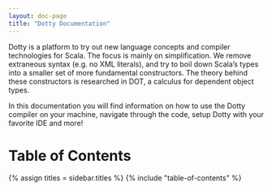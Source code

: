 ```yaml
---
layout: doc-page
title: "Dotty Documentation"
---
```


Dotty is a platform to try out new language concepts and compiler technologies for Scala.
The focus is mainly on simplification. We remove extraneous syntax (e.g. no XML literals),
and try to boil down Scala’s types into a smaller set of more fundamental constructors.
The theory behind these constructors is researched in DOT, a calculus for dependent object types.

In this documentation you will find information on how to use the Dotty compiler on your machine, navigate through
the code, setup Dotty with your favorite IDE and more!

Table of Contents
=================
{% assign titles = sidebar.titles %}
{% include "table-of-contents" %}
